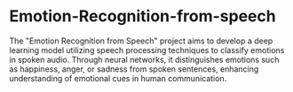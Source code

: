 # Emotion-Recognition-from-speech
The "Emotion Recognition from Speech" project aims to develop a deep learning model utilizing speech processing techniques to classify emotions in spoken audio. Through neural networks, it distinguishes emotions such as happiness, anger, or sadness from spoken sentences, enhancing understanding of emotional cues in human communication.
